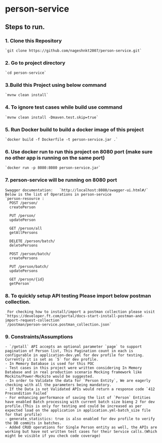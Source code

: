 # person-service

## Steps to run.


  ### 1. Clone this Repository
  
  
    `git clone https://github.com/nageshnkt2007/person-service.git`
    
    
  ### 2. Go to project directory
    `cd person-service`
  ### 3.Build this Project using below command
    `mvnw clean install`
    
    
  ### 4. To ignore test cases while build use command
    `mvnw clean install -Dmaven.test.skip=true`
    
    
  ### 5. Run Docker build to build a docker image of this project
    `docker build -f Dockerfile -t person-service.jar .`
    
    
  ### 6. Use docker run to run this project on 8080 port (make sure no other app is running on the same port)
    `docker run -p 8080:8080 person-service.jar`
    
    
  ### 7. person-service will be running on 8080 port
    Swagger documentation:   `http://localhost:8080/swagger-ui.html#/`
    Below is the list of Operations in person-service
    `person-resource :
      POST /person/
      createPerson

      PUT /person/
      updatePerson

      GET /person/all
      getAllPersons

      DELETE /person/batch/
      deletePersons

      POST /person/batch/
      createPersons

      PUT /person/batch/
      updatePersons

      GET /person/{id}
      getPerson`
    
    
  ### 8. To quickly setup API testing Please import below postman collection.
     For checking how to install/import a postman collection please visit `https://developer.ft.com/portal/docs-start-install-postman-and-import-request-collection`
    `/postman/person-service.postman_collection.json`
  ### 9. Constraints/Assumptions
    - `/getall` API accepts an optional parameter `page` to support pagination of Person list, This Pagination count in each is configurable in application-dev.yml for dev profile for testing. Currently it is set as `5` for dev profile.
    - In Memory Database is used for this POC
    - Test cases in this project were written considering In Memory Database and in real production scenario Mocking framework like Mockito/Power-Mockito would be suggested.
    - In order to Validate the data for `Person Entity`, We are eagerly checking with all the parameters being mandatory.
    - If the Data is not Validated APIs would return a response code `412 Precondition Failed`
    - For enhancing performance of saving the list of `Person` Entities have enabled Batch processing with current batch size bieng 2 for dev profile.(This is only for testing and could be increased as per expected load on the application in application.yml-batch_size file for that profile)
    - generate_statistics: true is also enabled for dev profile to verify the DB commits in batches.
    - Added CRUD operations for Single Person entity as well, the APIs are working but have not written test cases for their Service calls.(Which might be visible if you check code coverage)
